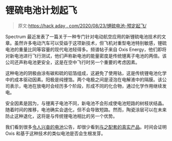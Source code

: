 # 锂硫电池计划起飞

> 原文:[https://hack aday . com/2020/08/23/锂硫电池-预定起飞/](https://hackaday.com/2020/08/23/lithium-sulfur-batteries-slated-for-takeoff/)

Spectrum 最近发表了一篇关于一种专门针对电动航空应用的新锂硫电池技术的文章。虽然许多电动汽车可以受益于这项新技术，但飞机对重型电池特别敏感，锂硫电池的重量比同等容量的现代电池轻得多。频谱帖子来自 Oxis Energy，他们即将对新电池进行飞行测试，他们声称新电池的能量密度是传统锂离子电池的两倍。该公司还声称电池更安全，这是在空中飞行时另一个重要的考虑因素。

这种电池的阴极由涂有碳和硫的铝箔组成，这避免了使用钴，这是传统锂电池化学中的成本驱动因素。阳极是纯锂箔。两个电极之间是浸泡在电解液中的隔膜。该公司表示，电池在放电时会经历多个阶段，形成不同的化合物，通过化学作用继续发电。

安全因素是因为，与锂离子电池不同，新电池不会形成使电池短路的树枝状结晶。随着时间的推移，电池确实会退化，但不会导致短路。然而，陶瓷涂层可以在未来防止这种退化，这将是与传统锂电池相比的另一个优势。

我们看到很多[令人兴奋的电池](https://hackaday.com/2017/03/05/solid-state-battery-from-the-man-who-brought-us-lithium-ion/)公告，却很少看到[与之配套的真实产品](https://hackaday.com/2015/11/02/lithium-air-might-be-the-better-battery/)。时间会证明 Oxis 和基于这种技术的类似电池是否会生根发芽。